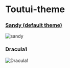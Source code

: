 # Toutui-theme

### [Sandy (default theme)](https://github.com/AlbanDAVID/Toutui-theme/blob/main/theme/sandy.toml)
![sandy](https://github.com/user-attachments/assets/3007a6fd-e54a-4015-989b-3f4408e95b7d)

### Dracula1
![Dracula1](https://github.com/user-attachments/assets/54a92675-fb6c-469a-972e-adffde4de1eb)
